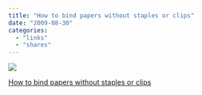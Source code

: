```yaml
---
title: "How to bind papers without staples or clips"
date: "2009-08-30"
categories: 
  - "links"
  - "shares"
---
```


![](images/paperbinding-4.jpg)

[How to bind papers without staples or clips](http://www.bloomize.com/how-to-bind-papers-without-staples-or-clips)
